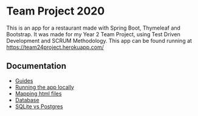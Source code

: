 # Team Project 2020 

This is an app for a restaurant made with Spring Boot, Thymeleaf and Bootstrap.
It was made for my Year 2 Team Project, using Test Driven Development and SCRUM Methodology.
This app can be found running at https://team24project.herokuapp.com/
## Documentation
* [Guides](./docs/guides.md)
* [Running the app locally](./docs/running-locally.md)
* [Mapping html files](./docs/mapping.md)
* [Database](./docs/database.md)
* [SQLite vs Postgres](./docs/SQLitePostgres.md)


